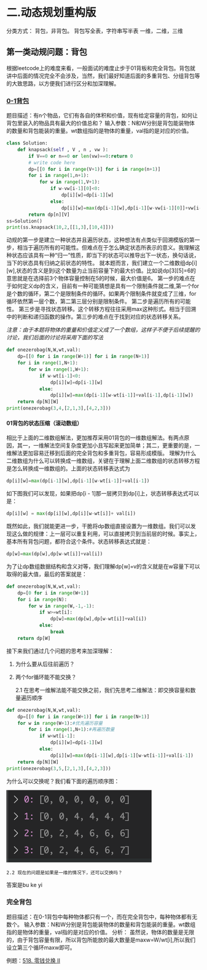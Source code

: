 # 二.动态规划重构版
分类方式：
背包，非背包。
背包写全表，字符串写半表
一维，二维，三维 
## 第一类动规问题：背包
根据leetcode上的难度来看，一般面试的难度止步于01背板和完全背包。背包就讲中后面的情况完全不会涉及，当然，我们最好知道后面的多重背包、分组背包等的大致思路，以方便我们进行区分和加深理解。
### [0-1背包](https://www.nowcoder.com/questionTerminal/2820ea076d144b30806e72de5e5d4bbf?f=discussion)
题目描述：有n个物品，它们有各自的体积和价值，现有给定容量的背包，如何让背包里装入的物品具有最大的价值总和？
输入参数：N和W分别是背包能装物体的数量和背包能装的重量。wt数组指的是物体的重量，val指的是对应的价值。
```python
class Solution:
    def knapsack(self , V , n , vw ):
        if V==0 or n==0 or len(vw)==0:return 0
        # write code here
        dp=[[0 for i in range(V+1)] for i in range(n+1)]
        for i in range(1,n+1):
            for w in range(1,V+1):
                if w-vw[i-1][0]<0:
                    dp[i][w]=dp[i-1][w]
                else:
                    dp[i][w]=max(dp[i-1][w],dp[i-1][w-vw[i-1][0]]+vw[i-1][1])
        return dp[n][V]
ss=Solution()
print(ss.knapsack(10,2,[[1,3],[10,4]]))
```
动规的第一步是建立一种状态并且遍历状态，这种想法有点类似于回溯模版的第一步，相当于遍历所有的可能性。但难点在于怎么确定状态所表示的意义。我理解这种状态应该具有一种“归一”性质，即当下的状态可以推导出下一状态，换句话说，当下的状态具有归纳之前状态的特性。
就本题而言，我们建立一个二维数组dp[i][w],状态的含义是到i这个数量为止当前容量下的最大价值。比如说dp[3][5]=6的意思就是在选择前3个物体容量控制在5的时候，最大价值是6。
第一步的难点在于如何定义dp的含义，目前有一种可能猜想是具有一个限制条件就二维,第一个for是个数的循环，第二个是限制条件的循环。如果两个限制条件就变成了三维，for循环依然第一层个数，第二第三层分别是限制条件。
第二步是遍历所有的可能性。
第三步是寻找状态转移。这个转移方程往往采用max这种形式。相当于回溯中的判断和递归函数的操作。第三步的难点在于找到对应的状态转移关系。

*注意：由于本题将物体的重量和价值定义成了一个数组，这样子不便于后续提醒的讨论，我们后面的讨论将采用下面的写法*

```python
def onezerobag(N,W,wt,val):
    dp=[[0 for i in range(W+1)] for i in range(N+1)]
    for i in range(1,N+1):
        for w in range(1,W+1):
            if w-wt[i-1]<0:
                dp[i][w]=dp[i-1][w]
            else:
                dp[i][w]=max(dp[i-1][w-wt[i-1]]+val[i-1],dp[i-1][w])
    return dp[N][W]
print(onezerobag(3,4,[2,1,3],[4,2,3]))
```

#### 01背包的状态压缩（滚动数组）
相比于上面的二维数组解法，更加推荐采用01背包的一维数组解法。有两点原因，其一，一维解法空间复杂度更加小且写起来更加简单；其二，更重要的是，一维解法更加容易迁移到后面的完全背包和多重背包，容易形成模版。
理解为什么二维数组为什么可以转换成一维数组，关键在于理解上面二维数组的状态转移方程是怎么转换成一维数组的。上面的状态转移表达式为
```python
dp[i][w]=max(dp[i-1][w],dp[i-1][w-wt[i-1]]+val[i-1])
```
如下图我们可以发现，如果把dp[i - 1]那一层拷贝到dp[i]上，状态转移表达式可以是：
```python
dp[i][w] = max(dp[i][w],dp[i][w-wt[i]]+ val[i])
```
既然如此，我们就能更进一步，干脆将dp数组直接设置为一维数组。我们可以发现这么做的规律：上一层可以重复利用，可以直接拷贝到当前层的时候。事实上，基本所有背包问题，都符合这个条件。状态转移表达式就是：
```python
dp[w]=max(dp[w],dp[w-wt[i]]+val[i])
```
为了让dp数组数据结构和含义对等，我们理解dp[w]=v的含义就是在w容量下可以取得的最大值，最后的答案就是：
```python
def onezerobag(N,W,wt,val):
    dp=[0 for i in range(W+1)]
    for i in range(N):
        for w in range(W,-1,-1):
            if w>=wt[i]:
                dp[w]=max(dp[w],dp[w-wt[i]]+val[i])
            else:
                break
    return dp[W]
```
接下来我们通过几个问题的思考来加深理解：
1. 为什么要从后往前遍历？
   
2. 两个for循环能不能交换？
   
   2.1 在思考一维解法能不能交换之前，我们先思考二维解法：即交换容量和数量遍历顺序

```python
def onezerobag(N,W,wt,val):
    dp=[[0 for i in range(W+1)] for i in range(N+1)]
    for w in range(W+1):#优先遍历容量
        for i in range(1,N+1):#再遍历数量
            if w<wt[i-1]:
                dp[i][w]=dp[i-1][w]
            else:
                dp[i][w]=max(dp[i-1][w],dp[i-1][w-wt[i-1]]+val[i-1])
    return dp[N][W]
print(onezerobag(3,5,[2,1,3],[4,2,3]))
```
为什么可以交换呢？我们看下面的遍历顺序图：

![2dchange](./pic/dp/2dchang.png)

    2.2 现在的问题是如果是一维的情况下，还可以交换吗？
答案是bu ke yi






### 完全背包
题目描述：在0-1背包中每种物体都只有一个，而在完全背包中，每种物体都有无数个。
输入参数：N和W分别是背包能装物体的数量和背包能装的重量。wt数组指的是物体的重量，val指的是对应的价值。
分析：
虽然说，物体的数量是无限的，由于背包容量有限，所以背包所能放的最大数量是maxw=W/wt[i],所以我们设立第三个循环maxw即可。

例题：[518. 零钱兑换 II](https://leetcode-cn.com/problems/coin-change-2/)
```python

```